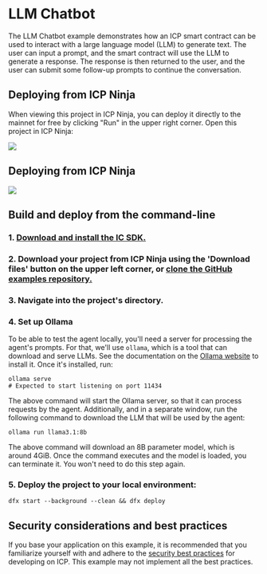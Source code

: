 # LLM Chatbot

The LLM Chatbot example demonstrates how an ICP smart contract can be used to interact with a large language model (LLM) to generate text. The user can input a prompt, and the smart contract will use the LLM to generate a response.
The response is then returned to the user, and the user can submit some follow-up prompts to continue the conversation.

## Deploying from ICP Ninja

When viewing this project in ICP Ninja, you can deploy it directly to the mainnet for free by clicking "Run" in the upper right corner. Open this project in ICP Ninja:

[![](https://icp.ninja/assets/open.svg)](https://icp.ninja/i?g=https://github.com/dfinity/examples/rust/llm_chatbot)

## Deploying from ICP Ninja

[![](https://icp.ninja/assets/open.svg)](https://icp.ninja/editor?g=https://github.com/dfinity/examples/tree/master/rust/counter)

## Build and deploy from the command-line

### 1. [Download and install the IC SDK.](https://internetcomputer.org/docs/building-apps/getting-started/install)

### 2. Download your project from ICP Ninja using the 'Download files' button on the upper left corner, or [clone the GitHub examples repository.](https://github.com/dfinity/examples/)

### 3. Navigate into the project's directory.

### 4. Set up Ollama

To be able to test the agent locally, you'll need a server for processing the agent's prompts. For that, we'll use `ollama`, which is a tool that can download and serve LLMs.
See the documentation on the [Ollama website](https://ollama.com/) to install it. Once it's installed, run:

```
ollama serve
# Expected to start listening on port 11434
```

The above command will start the Ollama server, so that it can process requests by the agent. Additionally, and in a separate window, run the following command to download the LLM that will be used by the agent:

```
ollama run llama3.1:8b
```

The above command will download an 8B parameter model, which is around 4GiB. Once the command executes and the model is loaded, you can terminate it. You won't need to do this step again.

### 5. Deploy the project to your local environment:

```
dfx start --background --clean && dfx deploy
```

## Security considerations and best practices

If you base your application on this example, it is recommended that you familiarize yourself with and adhere to the [security best practices](https://internetcomputer.org/docs/building-apps/security/overview) for developing on ICP. This example may not implement all the best practices.
